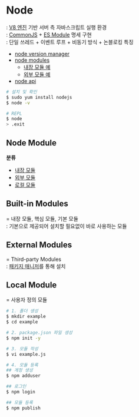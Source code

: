 # Node
: [V8 엔진](../ECMAScript-Engine/V8.md) 기반 서버 측 자바스크립트 실행 환경          
: [CommonJS](../JS-Module.md#commonjs) + [ES Module](../JS-Module.md#es-module) 명세 구현     
: 단일 쓰레드 + 이벤트 루프 + 비동기 방식 + 논블로킹 특징   


- [node version manager](./node-version-manager.md)
- [node modules](#node-modules)
    - [내장 모듈 예](./node-built-in-modules/)
    - [외부 모듈 예](./node-external-modules/)
- [node api](./node-api/)



```bash
# 설치 및 확인
$ sudo yum install nodejs
$ node -v

# REPL
$ node
> .exit
```



## Node Module

**분류**   
- [내장 모듈](#built-in-modules)
- [외부 모듈](#external-modules)
- [로컬 모듈](#local-module)



## Built-in Modules
= 내장 모듈, 핵심 모듈, 기본 모듈   
: 기본으로 제공되어 설치할 필요없이 바로 사용하는 모듈    



## External Modules
= Third-party Modules   
: [패키지 매니저](../../JS-Package-Manager.md)를 통해 설치   



## Local Module
= 사용자 정의 모듈   

```bash
# 1. 폴더 생성
$ mkdir example
$ cd example

# 2. package.json 파일 생성
$ npm init -y

# 3. 모듈 작성
$ vi example.js

# 4. 모듈 등록
## 계정 생성
$ npm adduser

## 로그인
$ npm login

## 모듈 등록
$ npm publish
```
